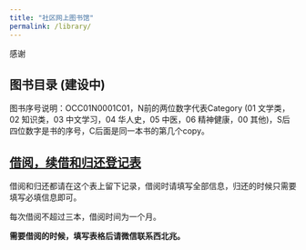 ```yaml
---
title: "社区网上图书馆"
permalink: /library/
---
```


感谢
## 图书目录 (建设中)

图书序号说明：OCC01N0001C01，N前的两位数字代表Category (01 文学类，02 知识类，03 中文学习，04 华人史，05 中医，06 精神健康，00 其他)，S后四位数字是书的序号，C后面是同一本书的第几个copy。

## [借阅，续借和归还登记表](https://docs.google.com/forms/d/e/1FAIpQLSdxa5wLGNIdTZCN7kYeeSJRgSU1Ro0YQoH7aLMx08ed-ZD01w/viewform?usp=sf_link)

借阅和归还都请在这个表上留下记录，借阅时请填写全部信息，归还的时候只需要填写必填信息即可。

每次借阅不超过三本，借阅时间为一个月。

**需要借阅的时候，填写表格后请微信联系西北兆。**
